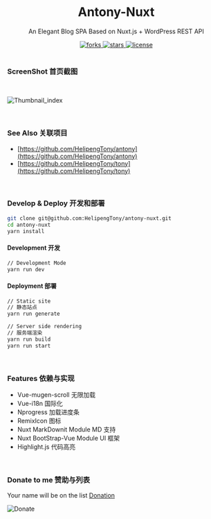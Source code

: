 <div align="center">
  <h1>Antony-Nuxt</h1>
  <p>An Elegant Blog SPA Based on Nuxt.js + WordPress REST API</p>
  <a href="https://github.com/HelipengTony/antony-nuxt">
    <img src="https://img.shields.io/github/forks/HelipengTony/antony-nuxt.svg" alt="forks">
  </a>

  <a href="https://github.com/HelipengTony/antony-nuxt">
    <img src="https://img.shields.io/github/stars/HelipengTony/antony-nuxt.svg" alt="stars">
  </a>

  <a href="https://github.com/HelipengTony/antony-nuxt">
    <img src="https://img.shields.io/github/license/HelipengTony/antony-nuxt.svg" alt="license">
  </a>
</div>

<br/>

### ScreenShot 首页截图
<br/>

![Thumbnail_index](https://i.loli.net/2020/02/22/DmZpEknVGdQKItP.png)

<br/>

### See Also 关联项目
- [https://github.com/HelipengTony/antony](https://github.com/HelipengTony/antony)
- [https://github.com/HelipengTony/tony](https://github.com/HelipengTony/tony)

<br/>

### Develop & Deploy 开发和部署
```bash
git clone git@github.com:HelipengTony/antony-nuxt.git
cd antony-nuxt
yarn install
```

#### Development 开发
``` bash
// Development Mode
yarn run dev
```

#### Deployment 部署
``` bash
// Static site
// 静态站点
yarn run generate
```
```bash
// Server side rendering
// 服务端渲染
yarn run build
yarn run start
```

<br/>

### Features 依赖与实现
+ Vue-mugen-scroll 无限加载
+ Vue-i18n 国际化
+ Nprogress 加载进度条
+ RemixIcon 图标
+ Nuxt MarkDownit Module MD 支持
+ Nuxt BootStrap-Vue Module UI 框架
+ Highlight.js 代码高亮

<br/>

### Donate to me 赞助与列表
Your name will be on the list [Donation](https://www.ouorz.com/donation)
<br/>

![Donate](https://i.loli.net/2019/02/18/5c6a80afd1e26.png)

<br/>
